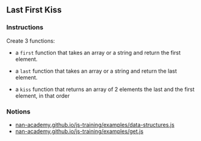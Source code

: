 ## Last First Kiss

### Instructions

Create 3 functions:

- a `first` function that takes an array or a string
  and return the first element.

- a `last` function that takes an array or a string
  and return the last element.

- a `kiss` function that returns an array of 2 elements
  the last and the first element, in that order


### Notions

- [nan-academy.github.io/js-training/examples/data-structures.js](https://nan-academy.github.io/js-training/examples/data-structures.js)
- [nan-academy.github.io/js-training/examples/get.js](https://nan-academy.github.io/js-training/examples/get.js)
